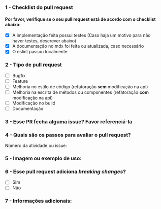 ### 1 - Checklist do pull request

#### Por favor, verifique se o seu pull request está de acordo com o checklist abaixo:

-   [x] A implementação feita possui testes (Caso haja um motivo para não haver testes, descrever abaixo)
-   [x] A documentação no mdx foi feita ou atualizada, caso necessário
-   [x] O eslint passou localmente

### 2 - Tipo de pull request

-   [ ] Bugfix
-   [ ] Feature
-   [ ] Melhoria no estilo de código (refatoração **sem** modificação na api)
-   [ ] Melhoria na escrita de métodos ou componentes (refatoração **com** modificação na api)
-   [ ] Modificação no build
-   [ ] Documentação

### 3 - Esse PR fecha alguma issue? Favor referenciá-la

### 4 - Quais são os passos para avaliar o pull request?

Número da atividade ou issue:

### 5 - Imagem ou exemplo de uso:

### 6 - Esse pull request adiciona _breaking changes_?

-   [ ] Sim
-   [ ] Não

### 7 - Informações adicionais:
